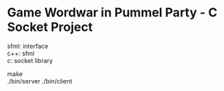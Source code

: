 # Game Wordwar in Pummel Party - C Socket Project


sfml: interface\
c++: sfml\
c: socket library

make\
./bin/server
./bin/client
